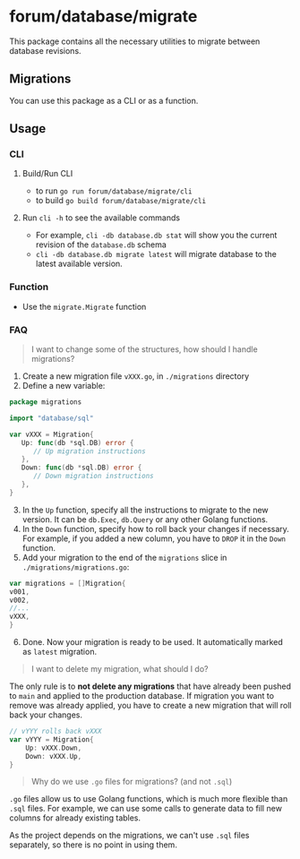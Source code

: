 # forum/database/migrate

This package contains all the necessary utilities to migrate between database revisions.

## Migrations

You can use this package as a CLI or as a function.

## Usage

### CLI

1. Build/Run CLI

   - to run `go run forum/database/migrate/cli`
   - to build `go build forum/database/migrate/cli`

2. Run `cli -h` to see the available commands

   - For example, `cli -db database.db stat` will show you the current revision of the `database.db` schema
   - `cli -db database.db migrate latest` will migrate database to the latest available version.

### Function

- Use the `migrate.Migrate` function

### FAQ

> I want to change some of the structures, how should I handle migrations?

1. Create a new migration file `vXXX.go`, in `./migrations` directory
2. Define a new variable:

```go
package migrations

import "database/sql"

var vXXX = Migration{
   Up: func(db *sql.DB) error {
      // Up migration instructions
   },
   Down: func(db *sql.DB) error {
      // Down migration instructions
   },
}

```

3. In the `Up` function, specify all the instructions to migrate to the new version. It can be `db.Exec`, `db.Query` or
   any
   other Golang functions.
4. In the `Down` function, specify how to roll back your changes if necessary. For example, if you added a new column,
   you have
   to `DROP` it in the `Down` function.
5. Add your migration to the end of the `migrations` slice in `./migrations/migrations.go`:

```go
var migrations = []Migration{
v001,
v002,
//...
vXXX,
}

```

6. Done. Now your migration is ready to be used. It automatically marked as `latest` migration.

> I want to delete my migration, what should I do?

The only rule is to **not delete any migrations** that have already been pushed to `main` and applied to the production
database. If migration you want to remove was already applied, you have to create a new migration that will roll back
your changes.

```go
// vYYY rolls back vXXX
var vYYY = Migration{
    Up: vXXX.Down,
    Down: vXXX.Up,
}

```

> Why do we use `.go` files for migrations? (and not `.sql`)

`.go` files allow us to use Golang functions, which is much more flexible than `.sql` files. For example, we can use
some calls to generate data to fill new columns for already existing tables.

As the project depends on the migrations, we can't use `.sql` files separately, so there is no point in using them.
